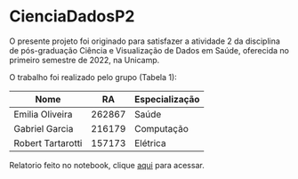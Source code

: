 # CienciaDadosP2

O presente projeto foi originado para satisfazer a atividade 2 da disciplina de pós-graduação Ciência e Visualização de Dados em Saúde, oferecida no primeiro semestre de 2022, na Unicamp.

O trabalho foi realizado pelo grupo (Tabela 1):

Nome                | RA      | Especialização
--------------------|---------|---------------
Emilia Oliveira     | 262867  | Saúde
Gabriel Garcia      | 216179  | Computação
Robert Tartarotti   | 157173  | Elétrica

Relatorio feito no notebook, clique [aqui](https://github.com/roberttartarotti/CienciaDadosP2/blob/main/notebooks/P2.ipynb) para acessar. 
